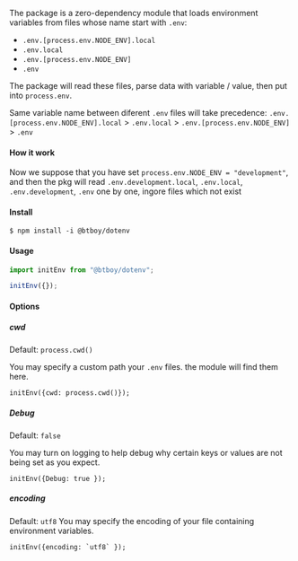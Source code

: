 


The package is a zero-dependency module that loads environment variables from files whose name start with `.env`:

- `.env.[process.env.NODE_ENV].local`
- `.env.local`
- `.env.[process.env.NODE_ENV]`
- `.env`  

The package will read these files, parse data with variable / value, then put into `process.env`.

Same variable name between diferent `.env` files will take precedence: `.env.[process.env.NODE_ENV].local` > `.env.local` > `.env.[process.env.NODE_ENV]` > `.env`

#### How it work

Now we suppose that you have set `process.env.NODE_ENV = "development"`, and then the pkg will read `.env.development.local`, `.env.local`, `.env.development`, `.env` one by one, ingore files which not exist

#### Install

```shell
$ npm install -i @btboy/dotenv
```


#### Usage

```js
import initEnv from "@btboy/dotenv";

initEnv({});
```


#### Options
##### cwd
Default: `process.cwd()`

You may specify a custom path your `.env` files. the module will find them here.

```
initEnv({cwd: process.cwd()});
```

##### Debug
Default: `false`

You may turn on logging to help debug why certain keys or values are not being set as you expect.

```
initEnv({Debug: true });
```
##### encoding
Default: `utf8`
You may specify the encoding of your file containing environment variables.  

```
initEnv({encoding: `utf8` });
```




